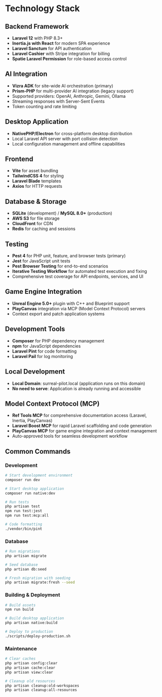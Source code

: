 # Technology Stack

## Backend Framework
- **Laravel 12** with PHP 8.3+
- **Inertia.js with React** for modern SPA experience
- **Laravel Sanctum** for API authentication
- **Laravel Cashier** with Stripe integration for billing
- **Spatie Laravel Permission** for role-based access control

## AI Integration
- **Vizra ADK** for site-wide AI orchestration (primary)
- **Prism-PHP** for multi-provider AI integration (legacy support)
- Supported providers: OpenAI, Anthropic, Gemini, Ollama
- Streaming responses with Server-Sent Events
- Token counting and rate limiting

## Desktop Application
- **NativePHP/Electron** for cross-platform desktop distribution
- Local Laravel API server with port collision detection
- Local configuration management and offline capabilities

## Frontend
- **Vite** for asset bundling
- **TailwindCSS 4** for styling
- **Laravel Blade** templates
- **Axios** for HTTP requests

## Database & Storage
- **SQLite** (development) / **MySQL 8.0+** (production)
- **AWS S3** for file storage
- **CloudFront** for CDN
- **Redis** for caching and sessions

## Testing
- **Pest 4** for PHP unit, feature, and browser tests (primary)
- **Jest** for JavaScript unit tests
- **Pest Browser Testing** for end-to-end scenarios
- **Iterative Testing Workflow** for automated test execution and fixing
- Comprehensive test coverage for API endpoints, services, and UI

## Game Engine Integration
- **Unreal Engine 5.0+** plugin with C++ and Blueprint support
- **PlayCanvas** integration via MCP (Model Context Protocol) servers
- Context export and patch application systems

## Development Tools
- **Composer** for PHP dependency management
- **npm** for JavaScript dependencies
- **Laravel Pint** for code formatting
- **Laravel Pail** for log monitoring

## Local Development
- **Local Domain**: surreal-pilot.local (application runs on this domain)
- **No need to serve**: Application is already running and accessible

## Model Context Protocol (MCP)
- **Ref Tools MCP** for comprehensive documentation access (Laravel, Inertia, PlayCanvas)
- **Laravel Boost MCP** for rapid Laravel scaffolding and code generation
- **PlayCanvas MCP** for game engine integration and context management
- Auto-approved tools for seamless development workflow

## Common Commands

### Development
```bash
# Start development environment
composer run dev

# Start desktop application
composer run native:dev

# Run tests
php artisan test
npm run test:jest
npm run test:mcp:all

# Code formatting
./vendor/bin/pint
```

### Database
```bash
# Run migrations
php artisan migrate

# Seed database
php artisan db:seed

# Fresh migration with seeding
php artisan migrate:fresh --seed
```

### Building & Deployment
```bash
# Build assets
npm run build

# Build desktop application
php artisan native:build

# Deploy to production
./scripts/deploy-production.sh
```

### Maintenance
```bash
# Clear caches
php artisan config:clear
php artisan cache:clear
php artisan view:clear

# Cleanup old resources
php artisan cleanup:old-workspaces
php artisan cleanup:all-resources
```